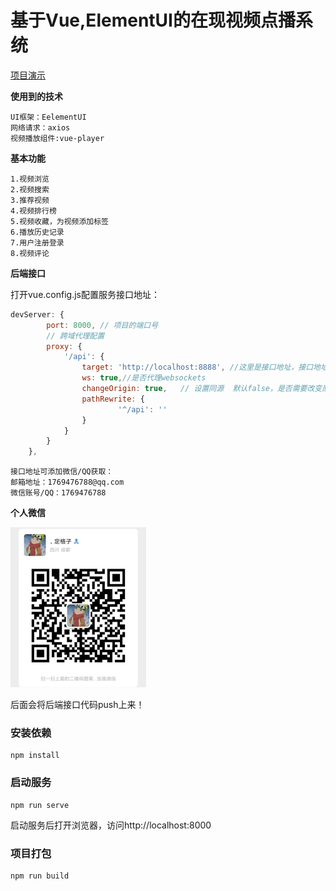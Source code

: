 # 基于Vue,ElementUI的在现视频点播系统

[项目演示](http://182.92.148.170:8080)

**使用到的技术**

```
UI框架：EelementUI
网络请求：axios
视频播放组件:vue-player
```

**基本功能**

```
1.视频浏览
2.视频搜索
3.推荐视频
4.视频排行榜
5.视频收藏，为视频添加标签
6.播放历史记录
7.用户注册登录
8.视频评论
```

**后端接口**

打开vue.config.js配置服务接口地址：

```javascript
devServer: {
		port: 8000, // 项目的端口号
		// 跨域代理配置
		proxy: {
			'/api': {
				target: 'http://localhost:8888', //这里是接口地址，接口地址联系作者获取
				ws: true,//是否代理websockets
				changeOrigin: true,   // 设置同源  默认false，是否需要改变原始主机头为目标URL
				pathRewrite: {
						'^/api': ''
				}		
			}
		}
	},
```



```
接口地址可添加微信/QQ获取：
邮箱地址：1769476788@qq.com
微信账号/QQ：1769476788
```

**个人微信**

<img src="img/image-20200817121128341.png" alt="image-20200817121128341" style="zoom:25%;" />

后面会将后端接口代码push上来！

### 安装依赖

```
npm install
```

### 启动服务

```
npm run serve
```

启动服务后打开浏览器，访问http://localhost:8000

### 项目打包

```
npm run build
```


